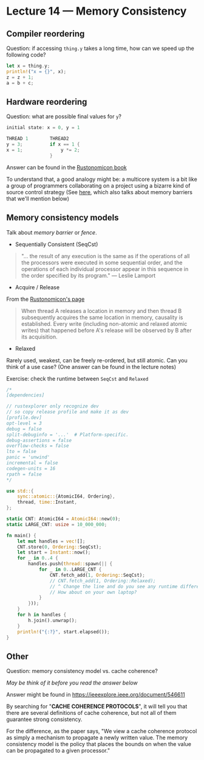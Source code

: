 # Lecture 14 — Memory Consistency

## Compiler reordering

Question: if accessing `thing.y` takes a long time, how can we speed up the
following code?

```rust
let x = thing.y;
println!("x = {}", x);
z = z + 1;
a = b + c;
```

## Hardware reordering

Question: what are possible final values for `y`?

```rust
initial state: x = 0, y = 1

THREAD 1        THREAD2
y = 3;          if x == 1 {
x = 1;              y *= 2;
                }
```

Answer can be found in the [Rustonomicon
book](https://doc.rust-lang.org/nomicon/atomics.html#hardware-reordering)

To understand that, a good analogy might be: a multicore system is a bit like a
group of programmers collaborating on a project using a bizarre kind of source
control strategy (See
[here](https://preshing.com/20120710/memory-barriers-are-like-source-control-operations/),
which also talks about memory barriers that we'll mention below)

## Memory consistency models

Talk about *memory barrier* or *fence*.

* Sequentially Consistent (SeqCst)

> "... the result of any execution is the same as if the operations of all the
> processors were executed in some sequential order, and the operations of each
> individual processor appear in this sequence in the order specified by its
> program." — Leslie Lamport

* Acquire / Release

From the [Rustonomicon's page](https://doc.rust-lang.org/nomicon/atomics.html#acquire-release)

> When thread A releases a location in memory and then thread B subsequently
> acquires the same location in memory, causality is established. Every write
> (including non-atomic and relaxed atomic writes) that happened before A's
> release will be observed by B after its acquisition.

* Relaxed

Rarely used, weakest, can be freely re-ordered, but still atomic. Can you think
of a use case? (One answer can be found in the lecture notes)

Exercise: check the runtime between `SeqCst` and `Relaxed`

```rust
/*
[dependencies]

// rustexplorer only recognize dev
// so copy release profile and make it as dev
[profile.dev]
opt-level = 3
debug = false
split-debuginfo = '...'  # Platform-specific.
debug-assertions = false
overflow-checks = false
lto = false
panic = 'unwind'
incremental = false
codegen-units = 16
rpath = false
*/

use std::{
    sync::atomic::{AtomicI64, Ordering},
    thread, time::Instant,
};

static CNT: AtomicI64 = AtomicI64::new(0);
static LARGE_CNT: usize = 10_000_000;

fn main() {
    let mut handles = vec![];
    CNT.store(0, Ordering::SeqCst);
    let start = Instant::now();
    for _ in 0..4 {
        handles.push(thread::spawn(|| {
            for _ in 0..LARGE_CNT {
                CNT.fetch_add(1, Ordering::SeqCst);
                // CNT.fetch_add(1, Ordering::Relaxed);
                // ^ Change the line and do you see any runtime difference?
                // How about on your own laptop?
            }
        }));
    }
    for h in handles {
        h.join().unwrap();
    }
    println!("{:?}", start.elapsed());
}
```

## Other

Question: memory consistency model vs. cache coherence?

*May be think of it before you read the answer below*

Answer might be found in <https://ieeexplore.ieee.org/document/546611>

By searching for "**CACHE COHERENCE PROTOCOLS**", it will tell you that there
are several definitions of cache coherence, but not all of them guarantee strong
consistency.

For the difference, as the paper says, "We view a cache coherence protocol as
simply a mechanism to propagate a newly written value. The memory consistency
model is the policy that places the bounds on when the value can be propagated
to a given processor."
